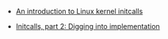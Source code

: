 - [An introduction to Linux kernel initcalls](https://www.collabora.com/news-and-blog/blog/2020/07/14/introduction-to-linux-kernel-initcalls/)

- [Initcalls, part 2: Digging into implementation](https://www.collabora.com/news-and-blog/blog/2020/09/25/initcalls-part-2-digging-into-implementation/)
